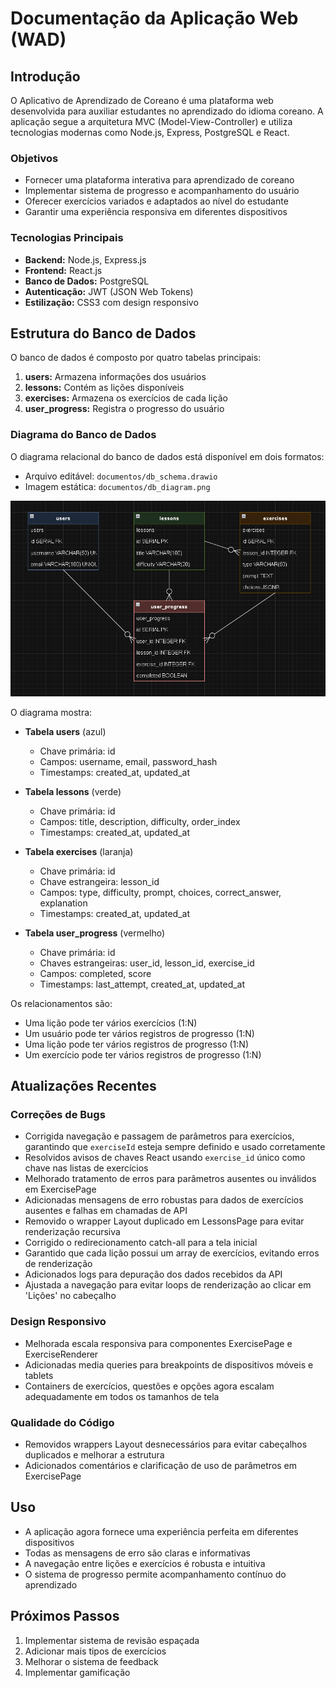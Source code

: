 # Documentação da Aplicação Web (WAD)

## Introdução
O Aplicativo de Aprendizado de Coreano é uma plataforma web desenvolvida para auxiliar estudantes no aprendizado do idioma coreano. A aplicação segue a arquitetura MVC (Model-View-Controller) e utiliza tecnologias modernas como Node.js, Express, PostgreSQL e React.

### Objetivos
- Fornecer uma plataforma interativa para aprendizado de coreano
- Implementar sistema de progresso e acompanhamento do usuário
- Oferecer exercícios variados e adaptados ao nível do estudante
- Garantir uma experiência responsiva em diferentes dispositivos

### Tecnologias Principais
- **Backend:** Node.js, Express.js
- **Frontend:** React.js
- **Banco de Dados:** PostgreSQL
- **Autenticação:** JWT (JSON Web Tokens)
- **Estilização:** CSS3 com design responsivo

## Estrutura do Banco de Dados
O banco de dados é composto por quatro tabelas principais:
1. **users:** Armazena informações dos usuários
2. **lessons:** Contém as lições disponíveis
3. **exercises:** Armazena os exercícios de cada lição
4. **user_progress:** Registra o progresso do usuário

### Diagrama do Banco de Dados
O diagrama relacional do banco de dados está disponível em dois formatos:
- Arquivo editável: `documentos/db_schema.drawio`
- Imagem estática: `documentos/db_diagram.png`

![Diagrama do Banco de Dados](documentos/db_diagram.png)

O diagrama mostra:

- **Tabela users** (azul)
  - Chave primária: id
  - Campos: username, email, password_hash
  - Timestamps: created_at, updated_at

- **Tabela lessons** (verde)
  - Chave primária: id
  - Campos: title, description, difficulty, order_index
  - Timestamps: created_at, updated_at

- **Tabela exercises** (laranja)
  - Chave primária: id
  - Chave estrangeira: lesson_id
  - Campos: type, difficulty, prompt, choices, correct_answer, explanation
  - Timestamps: created_at, updated_at

- **Tabela user_progress** (vermelho)
  - Chave primária: id
  - Chaves estrangeiras: user_id, lesson_id, exercise_id
  - Campos: completed, score
  - Timestamps: last_attempt, created_at, updated_at

Os relacionamentos são:
- Uma lição pode ter vários exercícios (1:N)
- Um usuário pode ter vários registros de progresso (1:N)
- Uma lição pode ter vários registros de progresso (1:N)
- Um exercício pode ter vários registros de progresso (1:N)

## Atualizações Recentes

### Correções de Bugs
- Corrigida navegação e passagem de parâmetros para exercícios, garantindo que `exerciseId` esteja sempre definido e usado corretamente
- Resolvidos avisos de chaves React usando `exercise_id` único como chave nas listas de exercícios
- Melhorado tratamento de erros para parâmetros ausentes ou inválidos em ExercisePage
- Adicionadas mensagens de erro robustas para dados de exercícios ausentes e falhas em chamadas de API
- Removido o wrapper Layout duplicado em LessonsPage para evitar renderização recursiva
- Corrigido o redirecionamento catch-all para a tela inicial
- Garantido que cada lição possui um array de exercícios, evitando erros de renderização
- Adicionados logs para depuração dos dados recebidos da API
- Ajustada a navegação para evitar loops de renderização ao clicar em 'Lições' no cabeçalho

### Design Responsivo
- Melhorada escala responsiva para componentes ExercisePage e ExerciseRenderer
- Adicionadas media queries para breakpoints de dispositivos móveis e tablets
- Containers de exercícios, questões e opções agora escalam adequadamente em todos os tamanhos de tela

### Qualidade do Código
- Removidos wrappers Layout desnecessários para evitar cabeçalhos duplicados e melhorar a estrutura
- Adicionados comentários e clarificação de uso de parâmetros em ExercisePage

## Uso
- A aplicação agora fornece uma experiência perfeita em diferentes dispositivos
- Todas as mensagens de erro são claras e informativas
- A navegação entre lições e exercícios é robusta e intuitiva
- O sistema de progresso permite acompanhamento contínuo do aprendizado

## Próximos Passos
1. Implementar sistema de revisão espaçada
2. Adicionar mais tipos de exercícios
3. Melhorar o sistema de feedback
4. Implementar gamificação 